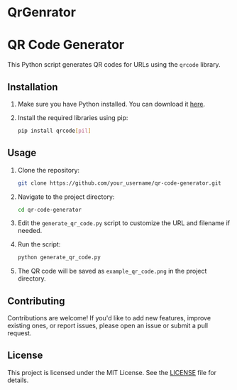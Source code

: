 # QrGenrator
# QR Code Generator

This Python script generates QR codes for URLs using the `qrcode` library.

## Installation

1. Make sure you have Python installed. You can download it [here](https://www.python.org/downloads/).

2. Install the required libraries using pip:
    ```bash
    pip install qrcode[pil]
    ```

## Usage

1. Clone the repository:
    ```bash
    git clone https://github.com/your_username/qr-code-generator.git
    ```

2. Navigate to the project directory:
    ```bash
    cd qr-code-generator
    ```

3. Edit the `generate_qr_code.py` script to customize the URL and filename if needed.

4. Run the script:
    ```bash
    python generate_qr_code.py
    ```

5. The QR code will be saved as `example_qr_code.png` in the project directory.

## Contributing

Contributions are welcome! If you'd like to add new features, improve existing ones, or report issues, please open an issue or submit a pull request.

## License

This project is licensed under the MIT License. See the [LICENSE](LICENSE) file for details.
